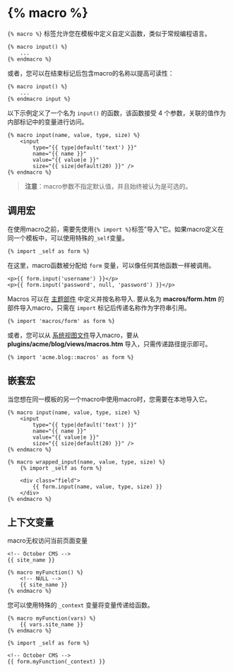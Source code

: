 # {% macro %}

`{% macro %}` 标签允许您在模板中定义自定义函数，类似于常规编程语言。

```twig
{% macro input() %}
    ...
{% endmacro %}
```

或者，您可以在结束标记后包含macro的名称以提高可读性：

```twig
{% macro input() %}
    ...
{% endmacro input %}
```

以下示例定义了一个名为 `input()` 的函数，该函数接受 4 个参数，关联的值作为内部标记中的变量进行访问。

```twig
{% macro input(name, value, type, size) %}
    <input
        type="{{ type|default('text') }}"
        name="{{ name }}"
        value="{{ value|e }}"
        size="{{ size|default(20) }}" />
{% endmacro %}
```

> **注意**：macro参数不指定默认值，并且始终被认为是可选的。

## 调用宏

在使用macro之前，需要先使用`{% import %}`标签"导入"它。如果macro定义在同一个模板中，可以使用特殊的`_self`变量。

```twig
{% import _self as form %}
```

在这里，macro函数被分配给 `form` 变量，可以像任何其他函数一样被调用。

```twig
<p>{{ form.input('username') }}</p>
<p>{{ form.input('password', null, 'password') }}</p>
```

Macros 可以在 [主题部件](../cms/partials.md) 中定义并按名称导入. 要从名为 **macros/form.htm** 的部件导入macro，只需在 `import` 标记后传递名称作为字符串引用。

```twig
{% import 'macros/form' as form %}
```

或者，您可以从 [系统视图文件](../services/response-view.md#views)导入macro，要从 **plugins/acme/blog/views/macros.htm** 导入，只需传递路径提示即可。

```twig
{% import 'acme.blog::macros' as form %}
```

## 嵌套宏

当您想在同一模板的另一个macro中使用macro时，您需要在本地导入它。

```twig
{% macro input(name, value, type, size) %}
    <input
        type="{{ type|default('text') }}"
        name="{{ name }}"
        value="{{ value|e }}"
        size="{{ size|default(20) }}" />
{% endmacro %}

{% macro wrapped_input(name, value, type, size) %}
    {% import _self as form %}

    <div class="field">
        {{ form.input(name, value, type, size) }}
    </div>
{% endmacro %}
```

## 上下文变量

macro无权访问当前页面变量

```twig
<!-- October CMS -->
{{ site_name }}

{% macro myFunction() %}
    <!-- NULL -->
    {{ site_name }}
{% endmacro %}
```

您可以使用特殊的 `_context` 变量将变量传递给函数。

```twig
{% macro myFunction(vars) %}
    {{ vars.site_name }}
{% endmacro %}

{% import _self as form %}

<!-- October CMS -->
{{ form.myFunction(_context) }}
```
